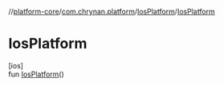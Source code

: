 //[platform-core](../../../index.md)/[com.chrynan.platform](../index.md)/[IosPlatform](index.md)/[IosPlatform](-ios-platform.md)

# IosPlatform

[ios]\
fun [IosPlatform](-ios-platform.md)()

